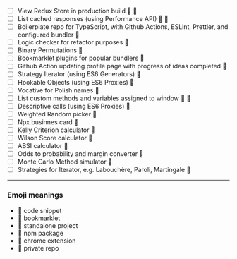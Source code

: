 - [ ] View Redux Store in production build 📜 🔖
- [ ] List cached responses (using Performance API) 📜 🔖
- [ ] Boilerplate repo for TypeScript, with Github Actions, ESLint, Prettier, and configured bundler 📁
- [ ] Logic checker for refactor purposes 📕
- [ ] Binary Permutations 📕
- [ ] Bookmarklet plugins for popular bundlers 📕
- [ ] Github Action updating profile page with progress of ideas completed 📁
- [ ] Strategy Iterator (using ES6 Generators) 📕
- [ ] Hookable Objects (using ES6 Proxies) 📕
- [ ] Vocative for Polish names 📕
- [ ] List custom methods and variables assigned to window 📜 🔖
- [ ] Descriptive calls (using ES6 Proxies) 📕
- [ ] Weighted Random picker 📕
- [ ] Npx businnes card 📕
- [ ] Kelly Criterion calculator 📕
- [ ] Wilson Score calculator 📕
- [ ] ABSI calculator 📕
- [ ] Odds to probability and margin converter 📕
- [ ] Monte Carlo Method simulator 📕
- [ ] Strategies for Iterator, e.g. Labouchère, Paroli, Martingale 📕

***
### Emoji meanings
- 📜 code snippet
- 🔖 bookmarklet
- 📁 standalone project
- 📕 npm package
- 🔗 chrome extension
- 🚫 private repo
